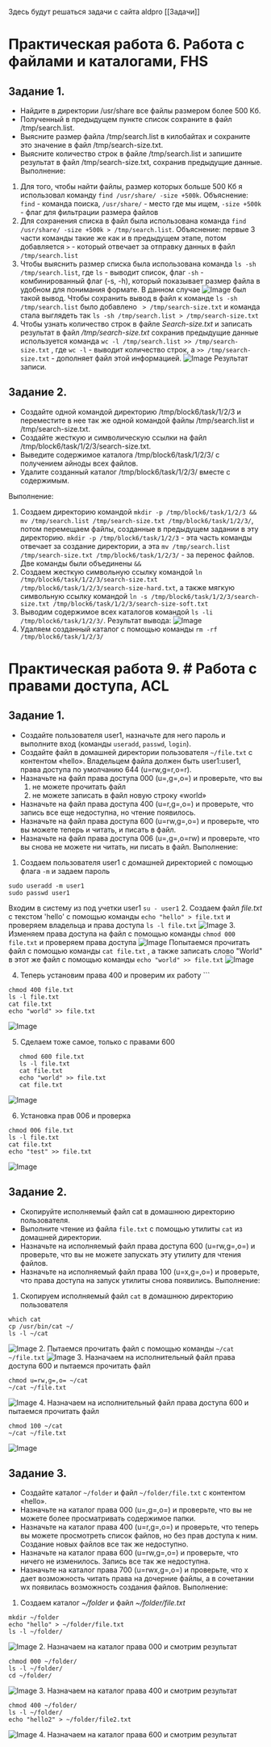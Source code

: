 Здесь будут решаться задачи с сайта aldpro [[Задачи]]

# Практическая работа 6. Работа с файлами и каталогами, FHS
## Задание 1. 
- Найдите в директории /usr/share все файлы размером более 500 Кб.
- Полученный в предыдущем пункте список сохраните в файл /tmp/search.list.
- Выясните размер файла /tmp/search.list в килобайтах и сохраните это значение в файл /tmp/search-size.txt.
- Выясните количество строк в файле /tmp/search.list и запишите результат в файл /tmp/search-size.txt, сохранив предыдущие данные.
Выполнение:
1. Для того, чтобы найти файлы, размер которых больше 500 Кб я использовал команду `find /usr/share/ -size +500k`. Объяснение: `find` - команда поиска, `/usr/share/` -  место где мы ищем, `-size +500k` - флаг для фильтрации размера файлов
2. Для сохранения списка в файл была использована команда `find /usr/share/ -size +500k > /tmp/search.list`. Объяснение: первые 3 части команды такие же как и в предыдущем этапе, потом добавляется `>` - который отвечает за отправку данных в файл `/tmp/search.list`
3. Чтобы выяснить размер списка была использована команда `ls -sh /tmp/search.list`, где `ls` - выводит список, флаг `-sh` - комбинированный флаг (-s, -h), который показывает размер файла в удобном для понимания формате. В данном случае ![Image](https://github.com/sender2033/testwork-protech-Vafin/blob/main/%D0%9C%D0%BE%D0%B4%D1%83%D0%BB%D1%8C%201.%20%D0%9E%D0%A1/%D0%98%D0%B7%D0%BE%D0%B1%D1%80%D0%B0%D0%B6%D0%B5%D0%BD%D0%B8%D1%8F/Pasted%20image%2020251005143127.png?raw=true) был такой вывод. Чтобы сохранить вывод в файл к команде `ls -sh /tmp/search.list` было добавлено ` > /tmp/search-size.txt` и команда стала выглядеть так `ls -sh /tmp/search.list > /tmp/search-size.txt`
4. Чтобы узнать количество строк в файле *Search-size.txt* и записать результат в файл */tmp/search-size.txt* сохранив предыдущие данные используется команда `wc -l /tmp/search.list >> /tmp/search-size.txt` , где  `wc -l` - выводит количество строк, а `>> /tmp/search-size.txt` - дополняет файл этой информацией. ![Image](https://github.com/sender2033/testwork-protech-Vafin/blob/main/%D0%9C%D0%BE%D0%B4%D1%83%D0%BB%D1%8C%201.%20%D0%9E%D0%A1/%D0%98%D0%B7%D0%BE%D0%B1%D1%80%D0%B0%D0%B6%D0%B5%D0%BD%D0%B8%D1%8F/Pasted%20image%2020251005145112.png?raw=true) Результат записи.

## Задание 2. 
- Создайте одной командой директорию /tmp/block6/task/1/2/3 и переместите в нее так же одной командой файлы /tmp/search.list и /tmp/search-size.txt.
- Создайте жесткую и символическую ссылки на файл /tmp/block6/task/1/2/3/search-size.txt.
- Выведите содержимое каталога /tmp/block6/task/1/2/3/ с получением айноды всех файлов.
- Удалите созданный каталог /tmp/block6/task/1/2/3/ вместе с содержимым.

Выполнение:
1. Создаем директорию командой `mkdir -p /tmp/block6/task/1/2/3 && mv /tmp/search.list /tmp/search-size.txt /tmp/block6/task/1/2/3/`, потом перемещаем файлы, созданные в предыдущем задании в эту директорию.   `mkdir -p /tmp/block6/task/1/2/3` - эта часть команды отвечает за создание директории, а эта `mv /tmp/search.list /tmp/search-size.txt /tmp/block6/task/1/2/3/` - за перенос файлов. Две команды были объединены `&&`
2. Создаем жесткую символьную ссылку командой `ln /tmp/block6/task/1/2/3/search-size.txt /tmp/block6/task/1/2/3/search-size-hard.txt`, а также мягкую символьную ссылку командой `ln -s /tmp/block6/task/1/2/3/search-size.txt /tmp/block6/task/1/2/3/search-size-soft.txt`
3. Выводим содержимое всех каталогов командой `ls -li /tmp/block6/task/1/2/3/`.  Результат вывода: ![Image](https://github.com/sender2033/testwork-protech-Vafin/blob/main/%D0%9C%D0%BE%D0%B4%D1%83%D0%BB%D1%8C%201.%20%D0%9E%D0%A1/%D0%98%D0%B7%D0%BE%D0%B1%D1%80%D0%B0%D0%B6%D0%B5%D0%BD%D0%B8%D1%8F/Pasted%20image%2020251005150533.png?raw=true)
4. Удаляем созданный каталог с помощью команды `rm -rf /tmp/block6/task/1/2/3/` 





# Практическая работа 9. # Работа с правами доступа, ACL
## Задание 1.
- Создайте пользователя user1, назначьте для него пароль и выполните вход (команды `useradd`, `passwd`, `login`).
- Создайте файл в домашней директории пользователя `~/file.txt` с контентом «hello». Владельцем файла должен быть user1:user1, права доступа по умолчанию 644 (u=rw,g=r,o=r).
- Назначьте на файл права доступа 000 (u=,g=,o=) и проверьте, что вы
    1. не можете прочитать файл
    2. не можете записать в файл новую строку «world»
- Назначьте на файл права доступа 400 (u=r,g=,o=) и проверьте, что запись все еще недоступна, но чтение появилось.
-  Назначьте на файл права доступа 600 (u=rw,g=,o=) и проверьте, что вы можете теперь и читать, и писать в файл.
-  Назначьте на файл права доступа 006 (u=,g=,o=rw) и проверьте, что вы снова не можете ни читать, ни писать в файл.
Выполнение:

1. Создаем пользователя user1 с домашней директорией с помощью флага `-m` и задаем пароль  
```
sudo useradd -m user1
sudo passwd user1
```
Входим в систему из под учетки user1 `su - user1`
2. Создаем файл *file.txt* с текстом 'hello' с помощью команды `echo "hello" > file.txt` и проверяем владельца и права доступа `ls -l file.txt` ![Image](https://github.com/sender2033/testwork-protech-Vafin/blob/main/%D0%9C%D0%BE%D0%B4%D1%83%D0%BB%D1%8C%201.%20%D0%9E%D0%A1/%D0%98%D0%B7%D0%BE%D0%B1%D1%80%D0%B0%D0%B6%D0%B5%D0%BD%D0%B8%D1%8F/Pasted%20image%2020251005165910.png?raw=true)
3. Изменяем права доступа на файл с помощью команды `chmod 000 file.txt` и проверяем права доступа ![Image](https://github.com/sender2033/testwork-protech-Vafin/blob/main/%D0%9C%D0%BE%D0%B4%D1%83%D0%BB%D1%8C%201.%20%D0%9E%D0%A1/%D0%98%D0%B7%D0%BE%D0%B1%D1%80%D0%B0%D0%B6%D0%B5%D0%BD%D0%B8%D1%8F/Pasted%20image%2020251005171047.png?raw=true)
   Попытаемся прочитать файл с помощью команды `cat file.txt` , а также записать слово "World" в этот же файл с помощью команды `echo "world" >> file.txt`
    ![Image](https://github.com/sender2033/testwork-protech-Vafin/blob/main/%D0%9C%D0%BE%D0%B4%D1%83%D0%BB%D1%8C%201.%20%D0%9E%D0%A1/%D0%98%D0%B7%D0%BE%D0%B1%D1%80%D0%B0%D0%B6%D0%B5%D0%BD%D0%B8%D1%8F/Pasted%20image%2020251005171539.png?raw=true)

4. Теперь установим права 400 и проверим их работу ```
```
chmod 400 file.txt
ls -l file.txt
cat file.txt
echo "world" >> file.txt
```
 ![Image](https://github.com/sender2033/testwork-protech-Vafin/blob/main/%D0%9C%D0%BE%D0%B4%D1%83%D0%BB%D1%8C%201.%20%D0%9E%D0%A1/%D0%98%D0%B7%D0%BE%D0%B1%D1%80%D0%B0%D0%B6%D0%B5%D0%BD%D0%B8%D1%8F/Pasted%20image%2020251005172707.png?raw=true)
 
 5. Сделаем тоже самое, только с правами 600
```
   chmod 600 file.txt
   ls -l file.txt
   cat file.txt
   echo "world" >> file.txt
   cat file.txt
   ```
  ![Image](https://github.com/sender2033/testwork-protech-Vafin/blob/main/%D0%9C%D0%BE%D0%B4%D1%83%D0%BB%D1%8C%201.%20%D0%9E%D0%A1/%D0%98%D0%B7%D0%BE%D0%B1%D1%80%D0%B0%D0%B6%D0%B5%D0%BD%D0%B8%D1%8F/Pasted%20image%2020251005173353.png?raw=true)
  
  6. Установка прав 006 и проверка 
```
chmod 006 file.txt
ls -l file.txt
cat file.txt
echo "test" >> file.txt
```
![Image](https://github.com/sender2033/testwork-protech-Vafin/blob/main/%D0%9C%D0%BE%D0%B4%D1%83%D0%BB%D1%8C%201.%20%D0%9E%D0%A1/%D0%98%D0%B7%D0%BE%D0%B1%D1%80%D0%B0%D0%B6%D0%B5%D0%BD%D0%B8%D1%8F/Pasted%20image%2020251005174351.png?raw=true)

## Задание 2.
- Скопируйте исполняемый файл cat в домашнюю директорию пользователя.
- Выполните чтение из файла `file.txt` с помощью утилиты `cat` из домашней директории.
- Назначьте на исполняемый файл права доступа 600 (u=rw,g=,o=) и проверьте, что вы не можете запускать эту утилиту для чтения файлов.
-  Назначьте на исполняемый файл права 100 (u=x,g=,o=) и проверьте, что права доступа на запуск утилиты снова появились.
Выполнение:
1. Скопируем исполняемый файл `cat` в домашнюю директорию пользователя
```
which cat
cp /usr/bin/cat ~/
ls -l ~/cat
```
   ![Image](https://github.com/sender2033/testwork-protech-Vafin/blob/main/%D0%9C%D0%BE%D0%B4%D1%83%D0%BB%D1%8C%201.%20%D0%9E%D0%A1/%D0%98%D0%B7%D0%BE%D0%B1%D1%80%D0%B0%D0%B6%D0%B5%D0%BD%D0%B8%D1%8F/Pasted%20image%2020251005175319.png?raw=true)
   2. Пытаемся прочитать файл с помощью команды `~/cat ~/file.txt`
   ![Image](https://github.com/sender2033/testwork-protech-Vafin/blob/main/%D0%9C%D0%BE%D0%B4%D1%83%D0%BB%D1%8C%201.%20%D0%9E%D0%A1/%D0%98%D0%B7%D0%BE%D0%B1%D1%80%D0%B0%D0%B6%D0%B5%D0%BD%D0%B8%D1%8F/Pasted%20image%2020251005175614.png?raw=true)
   3. Назначаем на исполнительный файл права доступа 600 и пытаемся прочитать файл 
   ```
   chmod u=rw,g=,o= ~/cat
   ~/cat ~/file.txt
   ```
   ![Image](https://github.com/sender2033/testwork-protech-Vafin/blob/main/%D0%9C%D0%BE%D0%B4%D1%83%D0%BB%D1%8C%201.%20%D0%9E%D0%A1/%D0%98%D0%B7%D0%BE%D0%B1%D1%80%D0%B0%D0%B6%D0%B5%D0%BD%D0%B8%D1%8F/Pasted%20image%2020251005181941.png?raw=true)
   4. Назначаем на исполнительный файл права доступа 600 и пытаемся прочитать файл 
   ```
   chmod 100 ~/cat
   ~/cat ~/file.txt
   ```
   ![Image](https://github.com/sender2033/testwork-protech-Vafin/blob/main/%D0%9C%D0%BE%D0%B4%D1%83%D0%BB%D1%8C%201.%20%D0%9E%D0%A1/%D0%98%D0%B7%D0%BE%D0%B1%D1%80%D0%B0%D0%B6%D0%B5%D0%BD%D0%B8%D1%8F/Pasted%20image%2020251005182406.png?raw=true)

## Задание 3. 

- Создайте каталог `~/folder` и файл `~/folder/file.txt` с контентом «hello».
 - Назначьте на каталог права 000 (u=,g=,o=) и проверьте, что вы не можете более просматривать содержимое папки.
- Назначьте на каталог права 400 (u=r,g=,o=) и проверьте, что теперь вы можете просмотреть список файлов, но без прав доступа к ним. Создание новых файлов все так же недоступно.
- Назначьте на каталог права 600 (u=rw,g=,o=) и проверьте, что ничего не изменилось. Запись все так же недоступна.
- Назначьте на каталог права 700 (u=rwx,g=,o=) и проверьте, что x дает возможность читать права на дочерние файлы, а в сочетании wx появилась возможность создания файлов.
Выполнение: 
1. Создаем каталог *~/folder* и файл *~/folder/file.txt*
```
mkdir ~/folder
echo "hello" > ~/folder/file.txt
ls -l ~/folder/
```
![Image](https://github.com/sender2033/testwork-protech-Vafin/blob/main/%D0%9C%D0%BE%D0%B4%D1%83%D0%BB%D1%8C%201.%20%D0%9E%D0%A1/%D0%98%D0%B7%D0%BE%D0%B1%D1%80%D0%B0%D0%B6%D0%B5%D0%BD%D0%B8%D1%8F/Pasted%20image%2020251005182859.png?raw=true)
2. Назначаем на каталог права 000 и смотрим результат
```
chmod 000 ~/folder/
ls -l ~/folder/
cd ~/folder/
```
![Image](https://github.com/sender2033/testwork-protech-Vafin/blob/main/%D0%9C%D0%BE%D0%B4%D1%83%D0%BB%D1%8C%201.%20%D0%9E%D0%A1/%D0%98%D0%B7%D0%BE%D0%B1%D1%80%D0%B0%D0%B6%D0%B5%D0%BD%D0%B8%D1%8F/Pasted%20image%2020251005183040.png?raw=true)
3. Назначаем на каталог права 400 и смотрим результат
```
chmod 400 ~/folder/
ls -l ~/folder/
echo "hello2" > ~/folder/file2.txt
```
![Image](https://github.com/sender2033/testwork-protech-Vafin/blob/main/%D0%9C%D0%BE%D0%B4%D1%83%D0%BB%D1%8C%201.%20%D0%9E%D0%A1/%D0%98%D0%B7%D0%BE%D0%B1%D1%80%D0%B0%D0%B6%D0%B5%D0%BD%D0%B8%D1%8F/Pasted%20image%2020251005183321.png?raw=true)
4. Назначаем на каталог права 600 и смотрим результат
